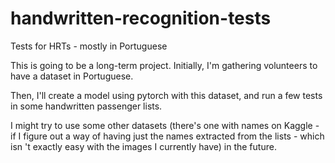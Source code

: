 # handwritten-recognition-tests
Tests for HRTs - mostly in Portuguese


This is going to be a long-term project. Initially, I'm gathering volunteers to have a dataset in Portuguese.

Then, I'll create a model using pytorch with this dataset, and run a few tests in some handwritten passenger lists.

I might try to use some other datasets (there's one with names on Kaggle - if I figure out a way of having just the names extracted from the lists - which isn
't exactly easy with the images I currently have) in the future.
